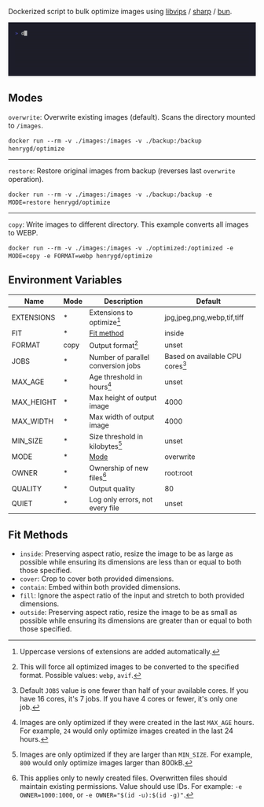 Dockerized script to bulk optimize images using [libvips](https://github.com/libvips/libvips) / [sharp](https://github.com/lovell/sharp) / [bun](https://bun.sh).

![example terminal command output: Total: 5.36MB saved from 4 images](assets/example.gif)

## Modes

`overwrite`: Overwrite existing images (default). Scans the directory mounted to `/images`.

```
docker run --rm -v ./images:/images -v ./backup:/backup henrygd/optimize
```

---

`restore`: Restore original images from backup (reverses last `overwrite` operation).

```
docker run --rm -v ./images:/images -v ./backup:/backup -e MODE=restore henrygd/optimize
```

---

`copy`: Write images to different directory. This example converts all images to WEBP.

```
docker run --rm -v ./images:/images -v ./optimized:/optimized -e MODE=copy -e FORMAT=webp henrygd/optimize
```

## Environment Variables

| Name       | Mode | Description                         | Default                             |
| ---------- | ---- | ----------------------------------- | ----------------------------------- |
| EXTENSIONS | \*   | Extensions to optimize[^extensions] | jpg,jpeg,png,webp,tif,tiff          |
| FIT        | \*   | [Fit method](#fit-methods)          | inside                              |
| FORMAT     | copy | Output format[^format]              | unset                               |
| JOBS       | \*   | Number of parallel conversion jobs  | Based on available CPU cores[^jobs] |
| MAX_AGE    | \*   | Age threshold in hours[^age]        | unset                               |
| MAX_HEIGHT | \*   | Max height of output image          | 4000                                |
| MAX_WIDTH  | \*   | Max width of output image           | 4000                                |
| MIN_SIZE   | \*   | Size threshold in kilobytes[^size]  | unset                               |
| MODE       | \*   | [Mode](#modes)                      | overwrite                           |
| OWNER      | \*   | Ownership of new files[^owner]      | root:root                           |
| QUALITY    | \*   | Output quality                      | 80                                  |
| QUIET      | \*   | Log only errors, not every file     | unset                               |

## Fit Methods

- `inside`: Preserving aspect ratio, resize the image to be as large as possible while ensuring its dimensions are less than or equal to both those specified.
- `cover`: Crop to cover both provided dimensions.
- `contain`: Embed within both provided dimensions.
- `fill`: Ignore the aspect ratio of the input and stretch to both provided dimensions.
- `outside`: Preserving aspect ratio, resize the image to be as small as possible while ensuring its dimensions are greater than or equal to both those specified.

[^extensions]: Uppercase versions of extensions are added automatically.
[^size]: Images are only optimized if they are larger than `MIN_SIZE`. For example, `800` would only optimize images larger than 800kB.
[^age]: Images are only optimized if they were created in the last `MAX_AGE` hours. For example, `24` would only optimize images created in the last 24 hours.
[^owner]: This applies only to newly created files. Overwritten files should maintain existing permissions. Value should use IDs. For example: `-e OWNER=1000:1000`, or `-e OWNER="$(id -u):$(id -g)"`.
[^format]: This will force all optimized images to be converted to the specified format. Possible values: `webp`, `avif`.
[^jobs]: Default `JOBS` value is one fewer than half of your available cores. If you have 16 cores, it's 7 jobs. If you have 4 cores or fewer, it's only one job.
